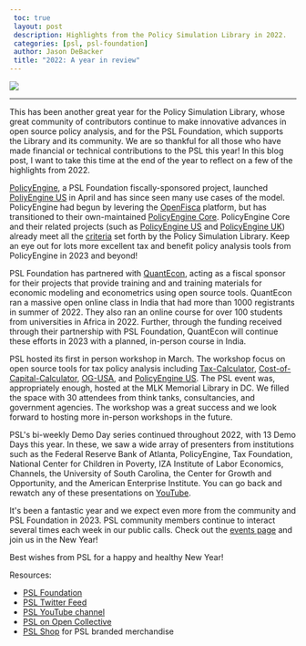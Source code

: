 ```yaml
---
 toc: true
 layout: post
 description: Highlights from the Policy Simulation Library in 2022.
 categories: [psl, psl-foundation]
 author: Jason DeBacker
 title: "2022: A year in review"
---
```


![](https://pslmodels.org/imgs/PSL.svg)

 ------

This has been another great year for the Policy Simulation Library, whose great community of contributors continue to make innovative advances in open source policy analysis, and for the PSL Foundation, which supports the Library and its community.
We are so thankful for all those who have made financial or technical contributions to the PSL this year!
In this blog post, I want to take this time at the end of the year to reflect on a few of the highlights from 2022.

[PolicyEngine](https://policyengine.org), a PSL Foundation fiscally-sponsored project, launched [PoliyEngine US](https://policyengine.org/us/policy) in April and has since seen many use cases of the model.
PolicyEngine had begun by levering the [OpenFisca](https://openfisca.org/en/) platform, but has transitioned to their own-maintained [PolicyEngine Core](https://policyengine.github.io/policyengine-core/intro.html).
PolicyEngine Core and their related projects (such as [PolicyEngine US](https://policyengine.org/us/policy) and [PolicyEngine UK](https://policyengine.org/uk)) already meet all the [criteria](http://pslmodels.org/Catalog/library_criteria.html) set forth by the Policy Simulation Library.
Keep an eye out for lots more excellent tax and benefit policy analysis tools from PolicyEngine in 2023 and beyond!

PSL Foundation has partnered with [QuantEcon](https://quantecon.org), acting as a fiscal sponsor for their projects that provide training and and training materials for economic modeling and econometrics using open source tools.
QuantEcon ran a massive open online class in India that had more than 1000 registrants in summer of 2022.
They also ran an online course for over 100 students from universities in Africa in 2022.
Further, through the funding received through their partnership with PSL Foundation, QuantEcon will continue these efforts in 2023 with a planned, in-person course in India.

PSL hosted its first in person workshop in March. The workshop focus on open source tools for tax policy analysis including [Tax-Calculator](https://github.com/PSLmodels/Tax-Calculator/), [Cost-of-Capital-Calculator](https://github.com/PSLmodels/Cost-of-Capital-Calculator/), [OG-USA](https://github.com/PSLmodels/OG-USA), and [PolicyEngine US](https://policyengine.org/us/policy).
The PSL event was, appropriately enough, hosted at the MLK Memorial Library in DC.
We filled the space with 30 attendees from think tanks, consultancies, and government agencies.
The workshop was a great success and we look forward to hosting more in-person workshops in the future.

PSL's bi-weekly Demo Day series continued throughout 2022, with 13 Demo Days this year.
In these, we saw a wide array of presenters from institutions such as the Federal Reserve Bank of Atlanta, PolicyEngine, Tax Foundation, National Center for Children in Poverty, IZA Institute of Labor Economics, Channels, the University of South Carolina, the Center for Growth and Opportunity, and the American Enterprise Institute.
You can go back and rewatch any of these presentations on [YouTube](https://www.youtube.com/channel/UCf7WWCuZHs_FFLjuBW4a4_Q).

It's been a fantastic year and we expect even more from the community and PSL Foundation in 2023.
PSL community members continue to interact several times each week in our public calls.  Check out the [events page](http://pslmodels.org/events) and join us in the New Year!


Best wishes from PSL for a happy and healthy New Year!

Resources:
* [PSL Foundation](https://psl-foundation.org)
* [PSL Twitter Feed](https://twitter.com/PSLmodels)
* [PSL YouTube channel](https://www.youtube.com/channel/UCf7WWCuZHs_FFLjuBW4a4_Q)
* [PSL on Open Collective](https://opencollective.com/psl)
* [PSL Shop](https://pslmodels.org/shop#!/) for PSL branded merchandise
